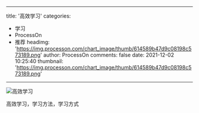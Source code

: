 
---
title: '高效学习'
categories: 
 - 学习
 - ProcessOn
 - 推荐
headimg: 'https://img.processon.com/chart_image/thumb/614589b47d9c08198c573189.png'
author: ProcessOn
comments: false
date: 2021-12-02 10:25:40
thumbnail: 'https://img.processon.com/chart_image/thumb/614589b47d9c08198c573189.png'
---

<div>   
<img class="thumb" alt="高效学习" src="https://img.processon.com/chart_image/thumb/614589b47d9c08198c573189.png" referrerpolicy="no-referrer">
<p>高效学习，学习方法，学习方式</p>  
</div>
            